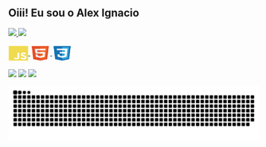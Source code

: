 ## Oiii! Eu sou o Alex Ignacio 
 <div>
  <a href="https://github.com/allexanttony">
  <img height="180em" src="https://github-readme-stats.vercel.app/api?username=allexanttony&show_icons=true&theme=dracula&include_all_commits=true&count_private=true"/>
  <img height="180em" src="https://github-readme-stats.vercel.app/api/top-langs/?username=allexanttony&layout=compact&langs_count=16&theme=dracula"/>
  </div>
   
 <div style="display: inline_block"><br>
  <img align="center" alt="Alex-Js" height="30" width="40" src="https://raw.githubusercontent.com/devicons/devicon/master/icons/javascript/javascript-plain.svg">
  <img align="center" alt="Alex-HTML" height="30" width="40" src="https://raw.githubusercontent.com/devicons/devicon/master/icons/html5/html5-original.svg">
  <img align="center" alt="Alex-CSS" height="30" width="40" src="https://raw.githubusercontent.com/devicons/devicon/master/icons/css3/css3-original.svg">
  <br> <br>
 </div>
  
 <div> 
   <a href="https://instagram.com/allexianttony" target="_blank"><img src="https://img.shields.io/badge/-Instagram-%23E4405F?style=for-the-badge&logo=instagram&logoColor=white"      target="_blank"></a>
   <a href = "mailto:allexanttony@gmail.com"><img src="https://img.shields.io/badge/-Gmail-%23333?style=for-the-badge&logo=gmail&logoColor=white" target="_blank"></a>
   <a href="https://www.linkedin.com/in/alex-antony-29a807130" target="_blank"><img src="https://img.shields.io/badge/-LinkedIn-%230077B5?style=for-the-badge&logo=linkedin&logoColor=white" target="_blank"></a> 

</div> 
 
  

![Snake animation](https://github.com/allexanttony/allexanttony/blob/output/github-contribution-grid-snake.svg)
